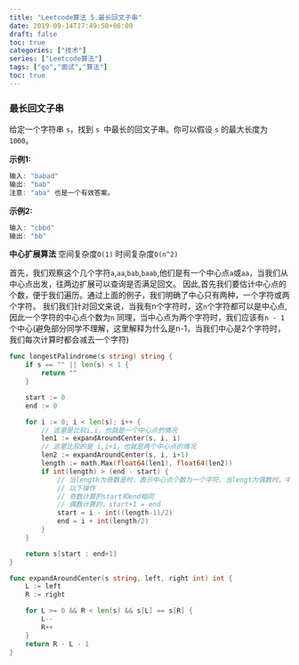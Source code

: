 ```yaml
---
title: "Leetcode算法 5.最长回文子串"
date: 2019-09-14T17:49:50+08:00
draft: false
toc: true
categories: ["技术"]
series: ["Leetcode算法"]
tags: ["go","面试","算法"]
toc: true
---
```


### 最长回文子串

给定一个字符串 `s`，找到 `s `中最长的回文子串。你可以假设 `s` 的最大长度为 `1000`。

**示例1:**
``` go
输入: "babad"
输出: "bab"
注意: "aba" 也是一个有效答案。
```

**示例2:**
``` go
输入: "cbbd"
输出: "bb"
```

**中心扩展算法**
空间复杂度`O(1)`
时间复杂度`O(n^2)`

首先，我们观察这个几个字符`a`,`aa`,`bab`,`baab`,他们是有一个中心点`a`或`aa`，当我们从中心点出发，往两边扩展可以查询是否满足回文。
因此,首先我们要估计中心点的个数，便于我们遍历。通过上面的例子，我们明确了中心只有两种，一个字符或两个字符。
我们我们针对回文来说，当我有n个字符时，这`n`个字符都可以是中心点,因此一个字符的中心点个数为`n`
同理，当中心点为两个字符时，我们应该有`n - 1`个中心(避免部分同学不理解，这里解释为什么是n-1，当我们中心是2个字符时，我们每次计算时都会减去一个字符)



``` go
func longestPalindrome(s string) string {
    if s == "" || len(s) < 1 {
		return ""
	}

	start := 0
	end := 0

	for i := 0; i < len(s); i++ {
		// 这里是比较i,i，也就是一个中心点的情况
		len1 := expandAroundCenter(s, i, i)
		// 这里比较的是 i,i+1，也就是两个中心点的情况
		len2 := expandAroundCenter(s, i, i+1)
		length := math.Max(float64(len1), float64(len2))
		if int(length) > (end - start) {
            // 当length为奇数是时，表示中心点个数为一个字符，当lengt为偶数时，中心点个数为两个因此要做
            // 以下操作
            // 奇数计算的start和end相同
            // 偶数计算的，start+1 = end
			start = i - int((length-1)/2)
			end = i + int(length/2)
		}
	}

	return s[start : end+1]
}

func expandAroundCenter(s string, left, right int) int {
	L := left
	R := right

	for L >= 0 && R < len(s) && s[L] == s[R] {
		L--
		R++
	}
	return R - L - 1
}
```